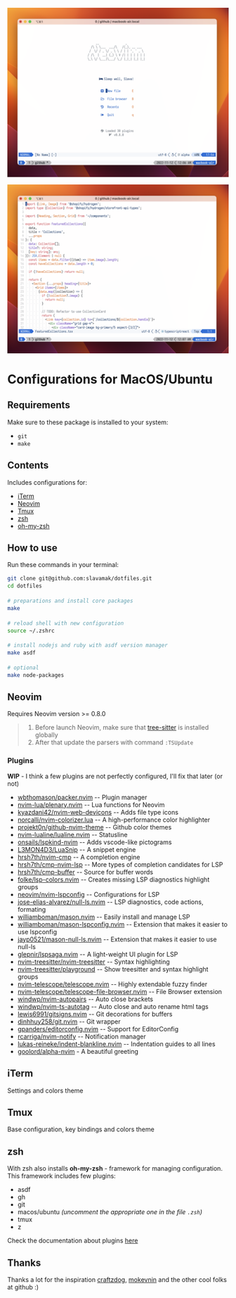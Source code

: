 ![nvim screenshot](./neovim.png)

![nvim screenshot](./highlights.png)

# Configurations for MacOS/Ubuntu

## Requirements

Make sure to these package is installed to your system:

- `git`
- `make`

## Contents

Includes configurations for:

- [iTerm](https://iterm2.com/)
- [Neovim](https://neovim.io/)
- [Tmux](https://github.com/tmux/tmux)
- [zsh](https://www.zsh.org/)
- [oh-my-zsh](https://github.com/ohmyzsh/ohmyzsh)

## How to use

Run these commands in your terminal:

```sh
git clone git@github.com:slavamak/dotfiles.git
cd dotfiles

# preparations and install core packages
make

# reload shell with new configuration
source ~/.zshrc

# install nodejs and ruby with asdf version manager
make asdf

# optional
make node-packages
```

## Neovim

Requires Neovim version >= 0.8.0

> 1. Before launch Neovim, make sure that [tree-sitter](https://github.com/tree-sitter/tree-sitter/) is installed globally
> 2. After that update the parsers with command `:TSUpdate`

### Plugins

**WIP** - I think a few plugins are not perfectly configured, I'll fix that later (or not)

- [wbthomason/packer.nvim](https://github.com/wbthomason/packer.nvim) -- Plugin manager
- [nvim-lua/plenary.nvim](https://github.com/nvim-lua/plenary.nvim) -- Lua functions for Neovim
- [kyazdani42/nvim-web-devicons](https://github.com/kyazdani42/nvim-web-devicons) -- Adds file type icons
- [norcalli/nvim-colorizer.lua](https://github.com/norcalli/nvim-colorizer.lua) -- A high-performance color highlighter
- [projekt0n/github-nvim-theme](https://github.com/projekt0n/github-nvim-theme) -- Github color themes
- [nvim-lualine/lualine.nvim](https://github.com/nvim-lualine/lualine.nvim) -- Statusline
- [onsails/lspkind-nvim](https://github.com/onsails/lspkind-nvim) -- Adds vscode-like pictograms
- [L3MON4D3/LuaSnip](https://github.com/L3MON4D3/LuaSnip) -- A snippet engine
- [hrsh7th/nvim-cmp](https://github.com/hrsh7th/nvim-cmp) -- A completion engine
- [hrsh7th/cmp-nvim-lsp](https://github.com/hrsh7th/cmp-nvim-lsp) -- More types of completion candidates for LSP
- [hrsh7th/cmp-buffer](https://github.com/hrsh7th/cmp-buffer) -- Source for buffer words
- [folke/lsp-colors.nvim](https://github.com/folke/lsp-colors.nvim) -- Creates missing LSP diagnostics highlight groups
- [neovim/nvim-lspconfig](https://github.com/neovim/nvim-lspconfig) -- Configurations for LSP
- [jose-elias-alvarez/null-ls.nvim](https://github.com/jose-elias-alvarez/null-ls.nvim) -- LSP diagnostics, code actions, formating
- [williamboman/mason.nvim](https://github.com/williamboman/mason.nvim) -- Easily install and manage LSP
- [williamboman/mason-lspconfig.nvim](https://github.com/williamboman/mason-lspconfig.nvim) -- Extension that makes it easier to use lspconfig
- [jayp0521/mason-null-ls.nvim](https://github.com/jayp0521/mason-null-ls.nvim) -- Extension that makes it easier to use null-ls
- [glepnir/lspsaga.nvim](https://github.com/glepnir/lspsaga.nvim) -- A light-weight UI plugin for LSP
- [nvim-treesitter/nvim-treesitter](https://github.com/nvim-treesitter/nvim-treesitter) -- Syntax highlighting
- [nvim-treesitter/playground](https://github.com/nvim-treesitter/playground) -- Show treesitter and syntax highlight groups
- [nvim-telescope/telescope.nvim](https://github.com/nvim-telescope/telescope.nvim) -- Highly extendable fuzzy finder
- [nvim-telescope/telescope-file-browser.nvim](https://github.com/nvim-telescope/telescope-file-browser.nvim) -- File Browser extension
- [windwp/nvim-autopairs](https://github.com/windwp/nvim-autopairs) -- Auto close brackets
- [windwp/nvim-ts-autotag](https://github.com/windwp/nvim-ts-autotag) -- Auto close and auto rename html tags
- [lewis6991/gitsigns.nvim](https://github.com/lewis6991/gitsigns.nvim) -- Git decorations for buffers
- [dinhhuy258/git.nvim](https://github.com/dinhhuy258/git.nvim) -- Git wrapper
- [gpanders/editorconfig.nvim](https://github.com/gpanders/editorconfig.nvim) -- Support for EditorConfig
- [rcarriga/nvim-notify](https://github.com/rcarriga/nvim-notify) -- Notification manager
- [lukas-reineke/indent-blankline.nvim](https://github.com/lukas-reineke/indent-blankline.nvim) -- Indentation guides to all lines
- [goolord/alpha-nvim](https://github.com/goolord/alpha-nvim) - A beautiful greeting

## iTerm

Settings and colors theme

## Tmux

Base configuration, key bindings and colors theme

## zsh

With zsh also installs **oh-my-zsh** - framework for managing configuration. This framework includes few plugins:

- asdf
- gh
- git
- macos/ubuntu *(uncomment the appropriate one in the file `.zsh`)*
- tmux
- z

Check the documentation about plugins [here](https://github.com/ohmyzsh/ohmyzsh/tree/master/plugins)

## Thanks

Thanks a lot for the inspiration [craftzdog](https://github.com/craftzdog), [mokevnin](https://github.com/mokevnin) and the other cool folks at github :)
